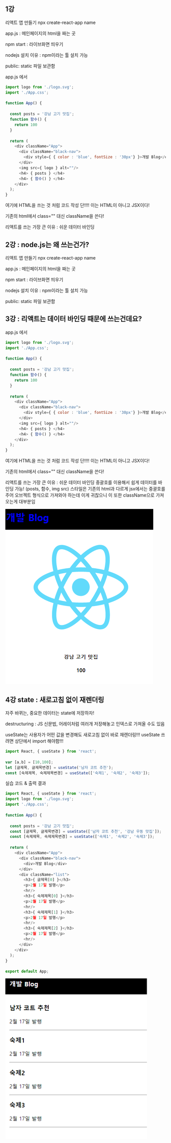 ## 1강

리액트 앱 만들기
npx create-react-app name



app.js : 메인페이지의 html을 짜는 곳

npm start : 라이브화면 띄우기



nodejs 설치 이유 : npm이라는 툴 설치 가능

public: static 파일 보관함



app.js 에서

```javascript
import logo from './logo.svg';
import './App.css';

function App() {

  const posts = '강남 고기 맛집'; 
  function 함수() {
    return 100
  }

  return (
    <div className="App">
      <div className="black-nav">
        <div style={ { color : 'blue', fontSize : '30px'} }>개발 Blog</div>
      </div>
      <img src={ logo } alt=""/>
      <h4> { posts } </h4>
      <h4> { 함수() } </h4>
    </div>
  );
}
```

여기에 HTML을 쓰는 것 처럼 코드 작성
단!!!! 이는 HTML이 아니고 JSX이다!

기존의 html에서 class="" 대신
className을 쓴다!





리액트를 쓰는 가장 큰 이유 : 쉬운 데이터 바인딩



## 2강 : node.js는 왜 쓰는건가?

리액트 앱 만들기
npx create-react-app name



app.js : 메인페이지의 html을 짜는 곳

npm start : 라이브화면 띄우기



nodejs 설치 이유 : npm이라는 툴 설치 가능

public: static 파일 보관함





## 3강 : 리액트는 데이터 바인딩 때문에 쓰는건데요?

app.js 에서

```javascript
import logo from './logo.svg';
import './App.css';

function App() {

  const posts = '강남 고기 맛집'; 
  function 함수() {
    return 100
  }

  return (
    <div className="App">
      <div className="black-nav">
        <div style={ { color : 'blue', fontSize : '30px'} }>개발 Blog</div>
      </div>
      <img src={ logo } alt=""/>
      <h4> { posts } </h4>
      <h4> { 함수() } </h4>
    </div>
  );
}
```

여기에 HTML을 쓰는 것 처럼 코드 작성
단!!!! 이는 HTML이 아니고 JSX이다!

기존의 html에서 class="" 대신
className을 쓴다!





리액트를 쓰는 가장 큰 이유 : 쉬운 데이터 바인딩
중괄호를 이용해서 쉽게 데이터를 바인딩 가능! (posts, 함수, img src)
스타일은 기존의 html과 다르게 jsx에서는 중괄호를 주어 오브젝트 형식으로 가져와야 하는데
이게 귀찮으니 이 또한 className으로 가져오는게 대부분임

![3강](220110_2.assets/3강.PNG)





## 4강 state : 새로고침 없이 재렌더링

자주 바뀌는, 중요한 데이터는 state에 저장하자!

destructuring : JS 신문법, 어레이처럼 여러개 저장해놓고 인덱스로 가져올 수도 있음

useState는 사용자가 어떤 값을 변경해도 새로고침 없이 바로 재렌더링!!!
useState 쓰려면 상단에서 import 해야함!!!

```javascript
import React, { useState } from 'react';

var [a,b] = [10,100];
let [글제목, 글제목변경] = useState('남자 코트 추천');
const [숙제제목, 숙제제목변경] = useState(['숙제1', '숙제2', '숙제3']);
```



실습 코드 & 출력 결과

```javascript
import React, { useState } from 'react';
import logo from './logo.svg';
import './App.css';

function App() {

  const posts = '강남 고기 맛집'; 
  const [글제목, 글제목변경] = useState(['남자 코트 추천', '강남 우동 맛집']);
  const [숙제제목, 숙제제목변경] = useState(['숙제1', '숙제2', '숙제3']);

  return (
    <div className="App">
      <div className="black-nav">
        <div>개발 Blog</div>
      </div>
      <div className="list">
        <h3>{ 글제목[0] }</h3>
        <p>2월 17일 발행</p>
        <hr/>
        <h3>{ 숙제제목[0] }</h3>
        <p>2월 17일 발행</p>
        <hr/>
        <h3>{ 숙제제목[1] }</h3>
        <p>2월 17일 발행</p>
        <hr/>
        <h3>{ 숙제제목[2] }</h3>
        <p>2월 17일 발행</p>
        <hr/>
      </div>
    </div>
  );
}

export default App;
```

![4강](220110_2.assets/4강.PNG)